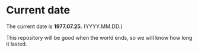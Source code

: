 # Current date

The current date is **1977.07.25.** (YYYY.MM.DD.)

This repository will be good when the world ends, so we will know how long it lasted.